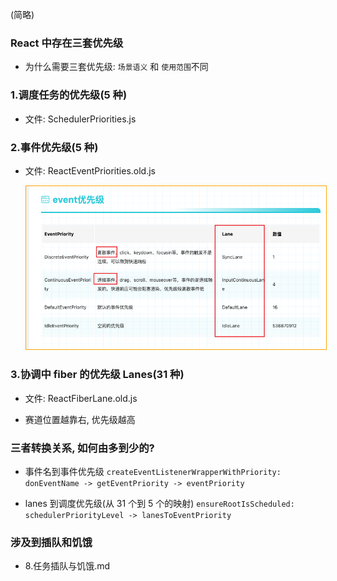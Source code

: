 (简略)

### React 中存在三套优先级

- 为什么需要三套优先级: `场景语义` 和 `使用范围`不同

### 1.调度任务的优先级(5 种)

- 文件: SchedulerPriorities.js

### 2.事件优先级(5 种)

- 文件: ReactEventPriorities.old.js

  <img src="./imgs/事件优先级.png" style="border: 1px solid orange" />

### 3.协调中 fiber 的优先级 Lanes(31 种)

- 文件: ReactFiberLane.old.js

- 赛道位置越靠右, 优先级越高

### 三者转换关系, 如何由多到少的?

- 事件名到事件优先级
  `createEventListenerWrapperWithPriority: donEventName -> getEventPriority -> eventPriority`

- lanes 到调度优先级(从 31 个到 5 个的映射)
  `ensureRootIsScheduled: schedulerPriorityLevel -> lanesToEventPriority`

### 涉及到插队和饥饿

- 8.任务插队与饥饿.md

